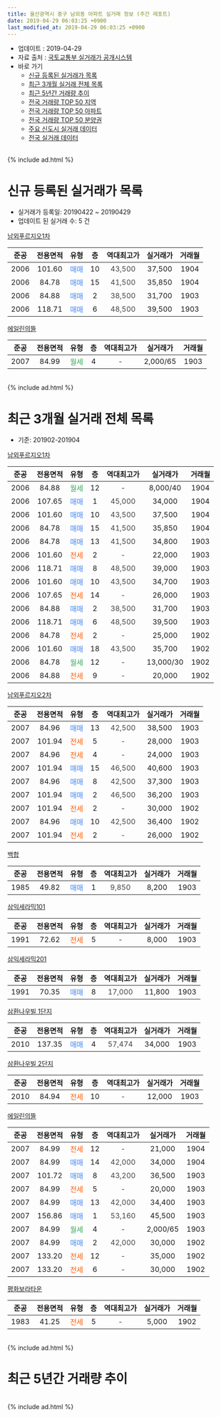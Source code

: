 ```yaml
---
title: 울산광역시 중구 남외동 아파트 실거래 정보 (주간 레포트)
date: 2019-04-29 06:03:25 +0900
last_modified_at: 2019-04-29 06:03:25 +0900
---
```


* 업데이트 : 2019-04-29
* 자료 출처 : [국토교통부 실거래가 공개시스템](http://rt.molit.go.kr)
* 바로 가기
    * [신규 등록된 실거래가 목록](#신규-등록된-실거래가-목록)
    * [최근 3개월 실거래 전체 목록](#최근-3개월-실거래-전체-목록)
    * [최근 5년간 거래량 추이](#최근-5년간-거래량-추이)
    * [전국 거래량 TOP 50 지역](https://inasie.github.io/apt-trade-info/최근-3개월-전국에서-가장-거래가-많이-발생한-지역)
    * [전국 거래량 TOP 50 아파트](https://inasie.github.io/apt-trade-info/최근-3개월-전국에서-가장-거래가-많이-발생한-아파트)
    * [전국 거래량 TOP 50 분양권](https://inasie.github.io/apt-trade-info/최근-3개월-전국에서-가장-거래가-많이-발생한-분양권)
    * [주요 신도시 실거래 데이터](https://inasie.github.io/apt-trade-info/주요-신도시)
    * [전국 실거래 데이터](https://inasie.github.io/apt-trade-info/전국)
<br>
{% include ad.html %}
<br>

# 신규 등록된 실거래가 목록
* 실거래가 등록일: 20190422 ~ 20190429
* 업데이트 된 실거래 수: 5 건


[남외푸르지오1차](https://search.naver.com/search.naver?query=%EC%9A%B8%EC%82%B0%EA%B4%91%EC%97%AD%EC%8B%9C+%EC%A4%91%EA%B5%AC+%EB%82%A8%EC%99%B8%EB%8F%99+%EB%82%A8%EC%99%B8%ED%91%B8%EB%A5%B4%EC%A7%80%EC%98%A41%EC%B0%A8)

|준공|전용면적|유형|층|역대최고가|실거래가|거래월|
|:---:|:---:|:---:|:---:|:---:|:---:|:---:|
|2006|101.60|<span style="color:#4285f3">매매</span>|10|<span style="color:#444444">43,500</span>|37,500|1904|
|2006|84.78|<span style="color:#4285f3">매매</span>|15|<span style="color:#444444">41,500</span>|35,850|1904|
|2006|84.88|<span style="color:#4285f3">매매</span>|2|<span style="color:#444444">38,500</span>|31,700|1903|
|2006|118.71|<span style="color:#4285f3">매매</span>|6|<span style="color:#444444">48,500</span>|39,500|1903|

[에일린의뜰](https://search.naver.com/search.naver?query=%EC%9A%B8%EC%82%B0%EA%B4%91%EC%97%AD%EC%8B%9C+%EC%A4%91%EA%B5%AC+%EB%82%A8%EC%99%B8%EB%8F%99+%EC%97%90%EC%9D%BC%EB%A6%B0%EC%9D%98%EB%9C%B0)

|준공|전용면적|유형|층|역대최고가|실거래가|거래월|
|:---:|:---:|:---:|:---:|:---:|:---:|:---:|
|2007|84.99|<span style="color:#34a853">월세</span>|4|<span style="color:#444444">-</span>|2,000/65|1903|


<br>
{% include ad.html %}
<br>

# 최근 3개월 실거래 전체 목록
* 기준: 201902-201904


[남외푸르지오1차](https://search.naver.com/search.naver?query=%EC%9A%B8%EC%82%B0%EA%B4%91%EC%97%AD%EC%8B%9C+%EC%A4%91%EA%B5%AC+%EB%82%A8%EC%99%B8%EB%8F%99+%EB%82%A8%EC%99%B8%ED%91%B8%EB%A5%B4%EC%A7%80%EC%98%A41%EC%B0%A8)

|준공|전용면적|유형|층|역대최고가|실거래가|거래월|
|:---:|:---:|:---:|:---:|:---:|:---:|:---:|
|2006|84.88|<span style="color:#34a853">월세</span>|12|<span style="color:#444444">-</span>|8,000/40|1904|
|2006|107.65|<span style="color:#4285f3">매매</span>|1|<span style="color:#444444">45,000</span>|34,000|1904|
|2006|101.60|<span style="color:#4285f3">매매</span>|10|<span style="color:#444444">43,500</span>|37,500|1904|
|2006|84.78|<span style="color:#4285f3">매매</span>|15|<span style="color:#444444">41,500</span>|35,850|1904|
|2006|84.78|<span style="color:#4285f3">매매</span>|13|<span style="color:#444444">41,500</span>|34,800|1903|
|2006|101.60|<span style="color:#ff5a00">전세</span>|2|<span style="color:#444444">-</span>|22,000|1903|
|2006|118.71|<span style="color:#4285f3">매매</span>|8|<span style="color:#444444">48,500</span>|39,000|1903|
|2006|101.60|<span style="color:#4285f3">매매</span>|10|<span style="color:#444444">43,500</span>|34,700|1903|
|2006|107.65|<span style="color:#ff5a00">전세</span>|14|<span style="color:#444444">-</span>|26,000|1903|
|2006|84.88|<span style="color:#4285f3">매매</span>|2|<span style="color:#444444">38,500</span>|31,700|1903|
|2006|118.71|<span style="color:#4285f3">매매</span>|6|<span style="color:#444444">48,500</span>|39,500|1903|
|2006|84.78|<span style="color:#ff5a00">전세</span>|2|<span style="color:#444444">-</span>|25,000|1902|
|2006|101.60|<span style="color:#4285f3">매매</span>|18|<span style="color:#444444">43,500</span>|35,700|1902|
|2006|84.78|<span style="color:#34a853">월세</span>|12|<span style="color:#444444">-</span>|13,000/30|1902|
|2006|84.88|<span style="color:#ff5a00">전세</span>|9|<span style="color:#444444">-</span>|20,000|1902|

[남외푸르지오2차](https://search.naver.com/search.naver?query=%EC%9A%B8%EC%82%B0%EA%B4%91%EC%97%AD%EC%8B%9C+%EC%A4%91%EA%B5%AC+%EB%82%A8%EC%99%B8%EB%8F%99+%EB%82%A8%EC%99%B8%ED%91%B8%EB%A5%B4%EC%A7%80%EC%98%A42%EC%B0%A8)

|준공|전용면적|유형|층|역대최고가|실거래가|거래월|
|:---:|:---:|:---:|:---:|:---:|:---:|:---:|
|2007|84.96|<span style="color:#4285f3">매매</span>|13|<span style="color:#444444">42,500</span>|38,500|1903|
|2007|101.94|<span style="color:#ff5a00">전세</span>|5|<span style="color:#444444">-</span>|28,000|1903|
|2007|84.96|<span style="color:#ff5a00">전세</span>|4|<span style="color:#444444">-</span>|24,000|1903|
|2007|101.94|<span style="color:#4285f3">매매</span>|15|<span style="color:#444444">46,500</span>|40,600|1903|
|2007|84.96|<span style="color:#4285f3">매매</span>|8|<span style="color:#444444">42,500</span>|37,300|1903|
|2007|101.94|<span style="color:#4285f3">매매</span>|2|<span style="color:#444444">46,500</span>|36,200|1903|
|2007|101.94|<span style="color:#ff5a00">전세</span>|2|<span style="color:#444444">-</span>|30,000|1902|
|2007|84.96|<span style="color:#4285f3">매매</span>|10|<span style="color:#444444">42,500</span>|36,400|1902|
|2007|101.94|<span style="color:#ff5a00">전세</span>|2|<span style="color:#444444">-</span>|26,000|1902|

[백합](https://search.naver.com/search.naver?query=%EC%9A%B8%EC%82%B0%EA%B4%91%EC%97%AD%EC%8B%9C+%EC%A4%91%EA%B5%AC+%EB%82%A8%EC%99%B8%EB%8F%99+%EB%B0%B1%ED%95%A9)

|준공|전용면적|유형|층|역대최고가|실거래가|거래월|
|:---:|:---:|:---:|:---:|:---:|:---:|:---:|
|1985|49.82|<span style="color:#4285f3">매매</span>|1|<span style="color:#444444">9,850</span>|8,200|1903|

[삼익세라믹101](https://search.naver.com/search.naver?query=%EC%9A%B8%EC%82%B0%EA%B4%91%EC%97%AD%EC%8B%9C+%EC%A4%91%EA%B5%AC+%EB%82%A8%EC%99%B8%EB%8F%99+%EC%82%BC%EC%9D%B5%EC%84%B8%EB%9D%BC%EB%AF%B9101)

|준공|전용면적|유형|층|역대최고가|실거래가|거래월|
|:---:|:---:|:---:|:---:|:---:|:---:|:---:|
|1991|72.62|<span style="color:#ff5a00">전세</span>|5|<span style="color:#444444">-</span>|8,000|1903|

[삼익세라믹201](https://search.naver.com/search.naver?query=%EC%9A%B8%EC%82%B0%EA%B4%91%EC%97%AD%EC%8B%9C+%EC%A4%91%EA%B5%AC+%EB%82%A8%EC%99%B8%EB%8F%99+%EC%82%BC%EC%9D%B5%EC%84%B8%EB%9D%BC%EB%AF%B9201)

|준공|전용면적|유형|층|역대최고가|실거래가|거래월|
|:---:|:---:|:---:|:---:|:---:|:---:|:---:|
|1991|70.35|<span style="color:#4285f3">매매</span>|8|<span style="color:#444444">17,000</span>|11,800|1903|

[삼환나우빌  1단지](https://search.naver.com/search.naver?query=%EC%9A%B8%EC%82%B0%EA%B4%91%EC%97%AD%EC%8B%9C+%EC%A4%91%EA%B5%AC+%EB%82%A8%EC%99%B8%EB%8F%99+%EC%82%BC%ED%99%98%EB%82%98%EC%9A%B0%EB%B9%8C++1%EB%8B%A8%EC%A7%80)

|준공|전용면적|유형|층|역대최고가|실거래가|거래월|
|:---:|:---:|:---:|:---:|:---:|:---:|:---:|
|2010|137.35|<span style="color:#4285f3">매매</span>|4|<span style="color:#444444">57,474</span>|34,000|1903|

[삼환나우빌 2단지](https://search.naver.com/search.naver?query=%EC%9A%B8%EC%82%B0%EA%B4%91%EC%97%AD%EC%8B%9C+%EC%A4%91%EA%B5%AC+%EB%82%A8%EC%99%B8%EB%8F%99+%EC%82%BC%ED%99%98%EB%82%98%EC%9A%B0%EB%B9%8C+2%EB%8B%A8%EC%A7%80)

|준공|전용면적|유형|층|역대최고가|실거래가|거래월|
|:---:|:---:|:---:|:---:|:---:|:---:|:---:|
|2010|84.94|<span style="color:#ff5a00">전세</span>|10|<span style="color:#444444">-</span>|12,000|1903|

[에일린의뜰](https://search.naver.com/search.naver?query=%EC%9A%B8%EC%82%B0%EA%B4%91%EC%97%AD%EC%8B%9C+%EC%A4%91%EA%B5%AC+%EB%82%A8%EC%99%B8%EB%8F%99+%EC%97%90%EC%9D%BC%EB%A6%B0%EC%9D%98%EB%9C%B0)

|준공|전용면적|유형|층|역대최고가|실거래가|거래월|
|:---:|:---:|:---:|:---:|:---:|:---:|:---:|
|2007|84.99|<span style="color:#ff5a00">전세</span>|12|<span style="color:#444444">-</span>|21,000|1904|
|2007|84.99|<span style="color:#4285f3">매매</span>|14|<span style="color:#444444">42,000</span>|34,000|1904|
|2007|101.72|<span style="color:#4285f3">매매</span>|8|<span style="color:#444444">43,200</span>|36,500|1903|
|2007|84.99|<span style="color:#ff5a00">전세</span>|5|<span style="color:#444444">-</span>|20,000|1903|
|2007|84.99|<span style="color:#4285f3">매매</span>|13|<span style="color:#444444">42,000</span>|34,400|1903|
|2007|156.86|<span style="color:#4285f3">매매</span>|1|<span style="color:#444444">53,160</span>|45,500|1903|
|2007|84.99|<span style="color:#34a853">월세</span>|4|<span style="color:#444444">-</span>|2,000/65|1903|
|2007|84.99|<span style="color:#4285f3">매매</span>|2|<span style="color:#444444">42,000</span>|30,000|1902|
|2007|133.20|<span style="color:#ff5a00">전세</span>|12|<span style="color:#444444">-</span>|35,000|1902|
|2007|133.20|<span style="color:#ff5a00">전세</span>|6|<span style="color:#444444">-</span>|30,000|1902|

[평화보라타운](https://search.naver.com/search.naver?query=%EC%9A%B8%EC%82%B0%EA%B4%91%EC%97%AD%EC%8B%9C+%EC%A4%91%EA%B5%AC+%EB%82%A8%EC%99%B8%EB%8F%99+%ED%8F%89%ED%99%94%EB%B3%B4%EB%9D%BC%ED%83%80%EC%9A%B4)

|준공|전용면적|유형|층|역대최고가|실거래가|거래월|
|:---:|:---:|:---:|:---:|:---:|:---:|:---:|
|1983|41.25|<span style="color:#ff5a00">전세</span>|5|<span style="color:#444444">-</span>|5,000|1902|


<br>
{% include ad.html %}
<br>

# 최근 5년간 거래량 추이


<div style="width:100%;">
    <canvas id="deal_progress" height="200"></canvas>
</div>

<script>
new Chart(document.getElementById("deal_progress"), {
    type: 'line',
    data: {
        labels: ['201404','201405','201406','201407','201408','201409','201410','201411','201412','201501','201502','201503','201504','201505','201506','201507','201508','201509','201510','201511','201512','201601','201602','201603','201604','201605','201606','201607','201608','201609','201610','201611','201612','201701','201702','201703','201704','201705','201706','201707','201708','201709','201710','201711','201712','201801','201802','201803','201804','201805','201806','201807','201808','201809','201810','201811','201812','201901','201902','201903','201904'],
        datasets: [{
            label: '매매',
            pointRadius: 1,
            data: [21, 22, 12, 19, 21, 24, 30, 21, 21, 16, 34, 31, 21, 36, 24, 18, 20, 22, 24, 25, 11, 14, 25, 24, 20, 11, 8, 14, 8, 13, 23, 14, 11, 7, 7, 14, 7, 6, 17, 12, 10, 17, 7, 10, 15, 6, 8, 12, 7, 4, 3, 4, 5, 4, 10, 11, 12, 5, 3, 15, 4],
            borderColor: "rgba(255, 201, 14, 1)",
            backgroundColor: "rgba(255, 201, 14, 0.5)",
            fill: false,
            lineTension: 0
        },{
            label: '전월세',
            pointRadius: 1,
            data: [7, 7, 4, 4, 1, 8, 4, 6, 12, 5, 8, 7, 2, 7, 4, 4, 4, 10, 6, 10, 9, 10, 7, 4, 5, 5, 13, 6, 4, 2, 9, 5, 6, 7, 9, 7, 4, 1, 4, 3, 4, 4, 3, 4, 5, 3, 9, 5, 11, 4, 7, 4, 4, 6, 9, 2, 7, 5, 8, 8, 2],
            borderColor: "rgba(0, 141, 185, 1)",
            backgroundColor: "rgba(0, 141, 185, 0.5)",
            fill: false,
            lineTension: 0
        }
        ]
    },
    options: {
        responsive: true,
        title: {
            display: false
        },
        tooltips: {
            mode: 'index',
            intersect: false
        },
        hover: {
            mode: 'nearest',
            intersect: true
        },
        scales: {
            xAxes: [{
                display: true,
                scaleLabel: {
                    display: true,
                    labelString: '년/월'
                }
            }],
            yAxes: [{
                display: true,
                ticks: {
                    suggestedMin: 0,
                },
                scaleLabel: {
                    display: true,
                    labelString: '실거래 수'
                }
            }]
        }
    }
});

</script>


<br>
{% include ad.html %}
<br>

